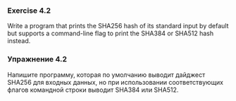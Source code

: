 ### Exercise 4.2

Write a program that prints the SHA256 hash of its standard input by default but supports a 
command-line flag to print the SHA384 or SHA512 hash instead.

### Упражнение 4.2

Напишите программу, которая по умолчанию выводит дайджест SHA256 для входных данных, 
но при использовании соответствующих флагов командной строки выводит SHA384 или SHA512.